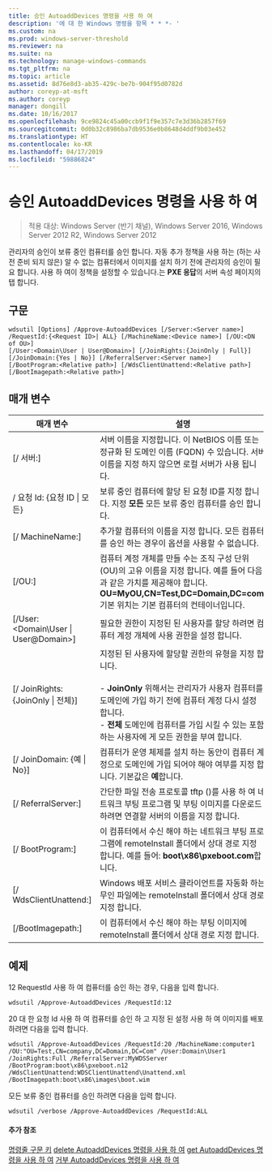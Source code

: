 ```yaml
---
title: 승인 AutoaddDevices 명령을 사용 하 여
description: '에 대 한 Windows 명령을 항목 * * *- '
ms.custom: na
ms.prod: windows-server-threshold
ms.reviewer: na
ms.suite: na
ms.technology: manage-windows-commands
ms.tgt_pltfrm: na
ms.topic: article
ms.assetid: 8d76e8d3-ab35-429c-be7b-904f95d0782d
author: coreyp-at-msft
ms.author: coreyp
manager: dongill
ms.date: 10/16/2017
ms.openlocfilehash: 9ce9824c45a00ccb9f1f9e357c7e3d36b2857f69
ms.sourcegitcommit: 0d0b32c8986ba7db9536e0b8648d4ddf9b03e452
ms.translationtype: HT
ms.contentlocale: ko-KR
ms.lasthandoff: 04/17/2019
ms.locfileid: "59886824"
---
```

# <a name="using-the-approve-autoadddevices-command"></a>승인 AutoaddDevices 명령을 사용 하 여

>적용 대상: Windows Server (반기 채널), Windows Server 2016, Windows Server 2012 R2, Windows Server 2012

관리자의 승인이 보류 중인 컴퓨터를 승인 합니다. 자동 추가 정책을 사용 하는 (하는 사전 준비 되지 않은) 알 수 없는 컴퓨터에서 이미지를 설치 하기 전에 관리자의 승인이 필요 합니다. 사용 하 여이 정책을 설정할 수 있습니다.는 **PXE 응답**의 서버 속성 페이지의 탭 합니다.
## <a name="syntax"></a>구문
```
wdsutil [Options] /Approve-AutoaddDevices [/Server:<Server name>] /RequestId:{<Request ID>| ALL} [/MachineName:<Device name>] [/OU:<DN of OU>] 
[/User:<Domain\User | User@Domain>] [/JoinRights:{JoinOnly | Full}] [/JoinDomain:{Yes | No}] [/ReferralServer:<Server name>] [/BootProgram:<Relative path>] [/WdsClientUnattend:<Relative path>] [/BootImagepath:<Relative path>]
```
## <a name="parameters"></a>매개 변수
|매개 변수|설명|
|-------|--------|
|[/ 서버:<Server name>]|서버 이름을 지정합니다. 이 NetBIOS 이름 또는 정규화 된 도메인 이름 (FQDN) 수 있습니다. 서버 이름을 지정 하지 않으면 로컬 서버가 사용 됩니다.|
|/ 요청 Id: {요청 ID &#124; 모든}|보류 중인 컴퓨터에 할당 된 요청 ID를 지정 합니다. 지정 **모든** 모든 보류 중인 컴퓨터를 승인 합니다.|
|[/ MachineName:<Device name>]|추가할 컴퓨터의 이름을 지정 합니다. 모든 컴퓨터를 승인 하는 경우이 옵션을 사용할 수 없습니다.|
|[/OU:<DN of OU>]|컴퓨터 계정 개체를 만들 수는 조직 구성 단위 (OU)의 고유 이름을 지정 합니다. 예를 들어 다음과 같은 가치를 제공해야 합니다. **OU=MyOU,CN=Test,DC=Domain,DC=com**. 기본 위치는 기본 컴퓨터의 컨테이너입니다.|
|[/User:<Domain\User &#124; User@Domain>]|필요한 권한이 지정된 된 사용자를 할당 하려면 컴퓨터 계정 개체에 사용 권한을 설정 합니다.|
|[/ JoinRights: {JoinOnly &#124; 전체}]|지정된 된 사용자에 할당할 권한의 유형을 지정 합니다.<br /><br />-   **JoinOnly** 위해서는 관리자가 사용자 컴퓨터를 도메인에 가입 하기 전에 컴퓨터 계정 다시 설정 합니다.<br />-   **전체** 도메인에 컴퓨터를 가입 시킬 수 있는 포함 하는 사용자에 게 모든 권한을 부여 합니다.|
|[/ JoinDomain: {예 &#124; No}]|컴퓨터가 운영 체제를 설치 하는 동안이 컴퓨터 계정으로 도메인에 가입 되어야 해야 여부를 지정 합니다. 기본값은 **예**합니다.|
|[/ ReferralServer:<Server name>]|간단한 파일 전송 프로토콜 tftp ()를 사용 하 여 네트워크 부팅 프로그램 및 부팅 이미지를 다운로드 하려면 연결할 서버의 이름을 지정 합니다.|
|[/ BootProgram:<Relative path>]|이 컴퓨터에서 수신 해야 하는 네트워크 부팅 프로그램에 remoteInstall 폴더에서 상대 경로 지정 합니다. 예를 들어: **boot\x86\pxeboot.com**합니다.|
|[/ WdsClientUnattend:<Relative path>]|Windows 배포 서비스 클라이언트를 자동화 하는 무인 파일에는 remoteInstall 폴더에서 상대 경로 지정 합니다.|
|[/BootImagepath:<Relative path>]|이 컴퓨터에서 수신 해야 하는 부팅 이미지에 remoteInstall 폴더에서 상대 경로 지정 합니다.|
## <a name="BKMK_examples"></a>예제
12 RequestId 사용 하 여 컴퓨터를 승인 하는 경우, 다음을 입력 합니다.
```
wdsutil /Approve-AutoaddDevices /RequestId:12
```
20 대 한 요청 Id 사용 하 여 컴퓨터를 승인 하 고 지정 된 설정 사용 하 여 이미지를 배포 하려면 다음을 입력 합니다.
```
wdsutil /Approve-AutoaddDevices /RequestId:20 /MachineName:computer1 /OU:"OU=Test,CN=company,DC=Domain,DC=Com" /User:Domain\User1 
/JoinRights:Full /ReferralServer:MyWDSServer /BootProgram:boot\x86\pxeboot.n12 /WdsClientUnattend:WDSClientUnattend\Unattend.xml /BootImagepath:boot\x86\images\boot.wim
```
모든 보류 중인 컴퓨터를 승인 하려면 다음을 입력 합니다.
```
wdsutil /verbose /Approve-AutoaddDevices /RequestId:ALL
```
#### <a name="additional-references"></a>추가 참조
[명령줄 구문 키](command-line-syntax-key.md)
[delete AutoaddDevices 명령을 사용 하 여](using-the-delete-autoadddevices-command.md)
[get AutoaddDevices 명령을 사용 하 여](using-the-get-autoadddevices-command.md) 
 [거부 AutoaddDevices 명령을 사용 하 여](using-the-reject-autoadddevices-command.md)
